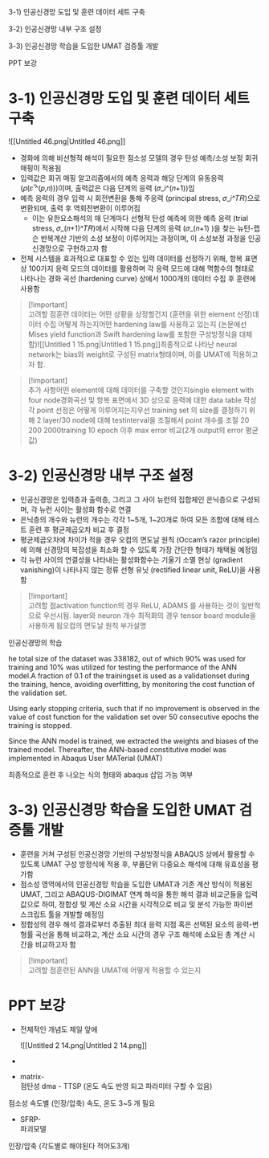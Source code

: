 3-1) 인공신경망 도입 및 훈련 데이터 세트 구축

3-2) 인공신경망 내부 구조 설정

3-3) 인공신경망 학습을 도입한 UMAT 검증툴 개발

PPT 보강

  

# 3-1) 인공신경망 도입 및 훈련 데이터 세트 구축

![[Untitled 46.png|Untitled 46.png]]

- 경화에 의해 비선형적 해석이 필요한 점소성 모델의 경우 탄성 예측/소성 보정 회귀 매핑이 적용됨
- 입력값은 회귀 매핑 알고리즘에서의 예측 응력과 해당 단계의 유동응력 (𝜌(𝜀 ̅^(𝑝,𝑛)))이며, 출력값은 다음 단계의 응력 (𝜎_𝑖^(𝑛+1))임
- 예측 응력의 경우 입력 시 회전변환을 통해 주응력 (principal stress, 𝜎_𝑖^𝑇𝑅)으로 변환되며, 출력 후 역회전변환이 이루어짐
    - 이는 유한요소해석의 매 단계마다 선형적 탄성 예측에 의한 예측 응력 (trial stress, 𝜎_(𝑛+1)^𝑇𝑅)에서 시작해 다음 단계의 응력 (𝜎_(𝑛+1) )을 찾는 뉴턴-랩슨 반복계산 기반의 소성 보정이 이루어지는 과정이며, 이 소성보정 과정을 인공신경망으로 구현하고자 함
- 전체 시스템을 효과적으로 대표할 수 있는 입력 데이터를 선정하기 위해, 항복 표면 상 100가지 응력 모드의 데이터를 활용하며 각 응력 모드에 대해 멱함수의 형태로 나타나는 경화 곡선 (hardening curve) 상에서 1000개의 데이터 수집 후 훈련에 사용함

  

> [!important]\
> 고려할 점훈련 데이터는 어떤 상황을 상정할건지 (훈련을 위한 element 선정)데이터 수집 어떻게 하는지어떤 hardening law를 사용하고 있는지 (논문에선 Mises yield function과 Swift hardening law를 포함한 구성방정식을 대체함)![[Untitled 1 15.png|Untitled 1 15.png]]최종적으로 나타난 neural network는 bias와 weight로 구성된 matrix형태이며, 이를 UMAT에 적용하고자 함.  
  
> [!important]\
> 추가 사항어떤 element에 대해 데이터를 구축할 것인지single element with four node경화곡선 및 항복 표면에서 3D 상으로 응력에 대한 data table 작성각 point 선정은 어떻게 이루어지는지우선 training set 의 size를 결정하기 위해 2 layer/30 node에 대해 testinterval을 조절해서 point 개수를 조절 20 200 2000training 10 epoch 이후 max error 비교(2개 output의 error 평균값)  

  

  

  

# 3-2) 인공신경망 내부 구조 설정

- 인공신경망은 입력층과 출력층, 그리고 그 사이 뉴런의 집합체인 은닉층으로 구성되며, 각 뉴런 사이는 활성화 함수로 연결
- 은닉층의 개수와 뉴런의 개수는 각각 1~5개, 1~20개로 하여 모든 조합에 대해 테스트 훈련 후 평균제곱오차 비교 후 결정
- 평균제곱오차에 차이가 적을 경우 오컴의 면도날 원칙 (Occam’s razor principle)에 의해 신경망의 복잡성을 최소화 할 수 있도록 가장 간단한 형태가 채택될 예정임
- 각 뉴런 사이의 연결성을 나타내는 활성화함수는 기울기 소멸 현상 (gradient vanishing)이 나타나지 않는 정류 선형 유닛 (rectified linear unit, ReLU)을 사용함

  

> [!important]\
> 고려할 점activation function의 경우 ReLU, ADAMS 를 사용하는 것이 일반적으로 우선시됨. layer와 neuron 개수 최적화의 경우 tensor board module을 사용하게 됨오컴의 면도날 원칙 부가설명  

  

인공신경망의 학습

he total size of the dataset was 338182, out of which 90% was used for training and 10% was utilized for testing the performance of the ANN model.A fraction of 0.1 of the trainingset is used as a validationset during the training, hence, avoiding overfitting, by monitoring the cost function of the validation set.

Using early stopping criteria, such that if no improvement is observed in the value of cost function for the validation set over 50 consecutive epochs the training is stopped.

Since the ANN model is trained, we extracted the weights and biases of the trained model. Thereafter, the ANN-based constitutive model was implemented in Abaqus User MATerial (UMAT)

  

최종적으로 훈련 후 나오는 식의 형태와 abaqus 삽입 가능 여부

  

  

# 3-3) 인공신경망 학습을 도입한 UMAT 검증툴 개발

- 훈련을 거쳐 구성된 인공신경망 기반의 구성방정식을 ABAQUS 상에서 활용할 수 있도록 UMAT 구성 방정식에 적용 후, 부품단위 다중요소 해석에 대해 유효성을 평가함
- 점소성 영역에서의 인공신경망 학습을 도입한 UMAT과 기존 계산 방식이 적용된 UMAT, 그리고 ABAQUS-DIGIMAT 연계 해석을 통한 해석 결과 비교군들을 입력 값으로 하여, 정합성 및 계산 소요 시간을 시각적으로 비교 및 분석 가능한 파이썬 스크립트 툴을 개발할 예정임
- 정합성의 경우 해석 결과로부터 추출된 최대 응력 지점 혹은 선택된 요소의 응력-변형률 곡선을 통해 비교하고, 계산 소요 시간의 경우 구조 해석에 소요된 총 계산 시간을 비교하고자 함

  

> [!important]\
> 고려할 점훈련된 ANN을 UMAT에 어떻게 적용할 수 있는지  

  

  

# PPT 보강

- 전체적인 개념도 제일 앞에
    
    ![[Untitled 2 14.png|Untitled 2 14.png]]
    
-   
      
    
- matrix-\
    점탄성 dma - TTSP (온도 속도 반영 되고 파라미터 구할 수 있음)  
    

점소성 속도별 (인장/압축) 속도, 온도 3~5 개 필요

- SFRP-\
    파괴모델  
    

인장/압축 (각도별로 해야된다 적어도3개)